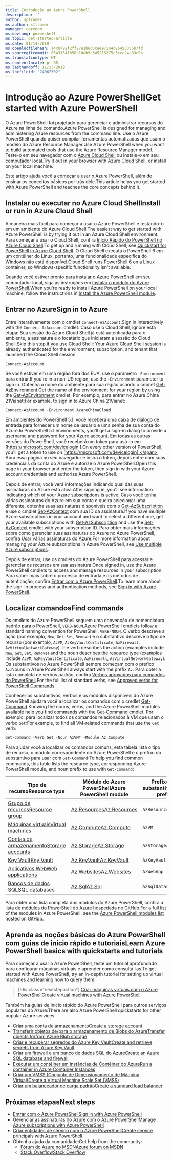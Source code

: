 ```yaml
---
title: Introdução ao Azure PowerShell
description: ''
author: sptramer
ms.author: sttramer
manager: carmonm
ms.devlang: powershell
ms.topic: get-started-article
ms.date: 01/14/2019
ms.openlocfilehash: a4c8792f2ff27e1b6d3cee97144c26455356b7fd
ms.sourcegitcommit: 05431341858d10eb9c345213275c3ccc24c83c9b
ms.translationtype: HT
ms.contentlocale: pt-BR
ms.lasthandoff: 11/13/2019
ms.locfileid: "74062302"
---
```

# <a name="get-started-with-azure-powershell"></a><span data-ttu-id="6a29a-102">Introdução ao Azure PowerShell</span><span class="sxs-lookup"><span data-stu-id="6a29a-102">Get started with Azure PowerShell</span></span>

<span data-ttu-id="6a29a-103">O Azure PowerShell foi projetado para gerenciar e administrar recursos do Azure na linha de comando.</span><span class="sxs-lookup"><span data-stu-id="6a29a-103">Azure PowerShell is designed for managing and administering Azure resources from the command line.</span></span> <span data-ttu-id="6a29a-104">Use o Azure PowerShell quando quiser compilar ferramentas automatizadas que usam o modelo do Azure Resource Manager.</span><span class="sxs-lookup"><span data-stu-id="6a29a-104">Use Azure PowerShell when you want to build automated tools that use the Azure Resource Manager model.</span></span>
<span data-ttu-id="6a29a-105">Teste-o em seu navegador com o [Azure Cloud Shell](/azure/cloud-shell/overview) ou instale-o em seu computador local.</span><span class="sxs-lookup"><span data-stu-id="6a29a-105">Try it out in your browser with [Azure Cloud Shell](/azure/cloud-shell/overview), or install on your local machine.</span></span>

<span data-ttu-id="6a29a-106">Este artigo ajuda você a começar a usar o Azure PowerShell, além de ensinar os conceitos básicos por trás dele.</span><span class="sxs-lookup"><span data-stu-id="6a29a-106">This article helps you get started with Azure PowerShell and teaches the core concepts behind it.</span></span>

## <a name="install-or-run-in-azure-cloud-shell"></a><span data-ttu-id="6a29a-107">Instalar ou executar no Azure Cloud Shell</span><span class="sxs-lookup"><span data-stu-id="6a29a-107">Install or run in Azure Cloud Shell</span></span>

<span data-ttu-id="6a29a-108">A maneira mais fácil para começar a usar o Azure PowerShell é testando-o em um ambiente do Azure Cloud Shell.</span><span class="sxs-lookup"><span data-stu-id="6a29a-108">The easiest way to get started with Azure PowerShell is by trying it out in an Azure Cloud Shell environment.</span></span>
<span data-ttu-id="6a29a-109">Para começar a usar o Cloud Shell, confira [Início Rápido do PowerShell no Azure Cloud Shell](/azure/cloud-shell/quickstart-powershell).</span><span class="sxs-lookup"><span data-stu-id="6a29a-109">To get up and running with Cloud Shell, see [Quickstart for PowerShell in Azure Cloud Shell](/azure/cloud-shell/quickstart-powershell).</span></span>
<span data-ttu-id="6a29a-110">O Cloud Shell executa o PowerShell 6 em um contêiner do Linux, portanto, uma funcionalidade específica do Windows não está disponível.</span><span class="sxs-lookup"><span data-stu-id="6a29a-110">Cloud Shell runs PowerShell 6 on a Linux container, so Windows-specific functionality isn't available.</span></span>

<span data-ttu-id="6a29a-111">Quando você estiver pronto para instalar o Azure PowerShell em seu computador local, siga as instruções em [Instalar o módulo do Azure PowerShell](install-az-ps.md).</span><span class="sxs-lookup"><span data-stu-id="6a29a-111">When you're ready to install Azure PowerShell on your local machine, follow the instructions in [Install the Azure PowerShell module](install-az-ps.md).</span></span>

## <a name="sign-in-to-azure"></a><span data-ttu-id="6a29a-112">Entrar no Azure</span><span class="sxs-lookup"><span data-stu-id="6a29a-112">Sign in to Azure</span></span>

<span data-ttu-id="6a29a-113">Entre interativamente com o cmdlet `Connect-AzAccount`.</span><span class="sxs-lookup"><span data-stu-id="6a29a-113">Sign in interactively with the `Connect-AzAccount` cmdlet.</span></span> <span data-ttu-id="6a29a-114">Caso use o Cloud Shell, ignore esta etapa: Sua sessão do Azure Cloud Shell já está autenticada para o ambiente, a assinatura e o locatário que iniciaram a sessão do Cloud Shell.</span><span class="sxs-lookup"><span data-stu-id="6a29a-114">Skip this step if you use Cloud Shell: Your Azure Cloud Shell session is already authenticated for the environment, subscription, and tenant that launched the Cloud Shell session.</span></span>

```azurepowershell-interactive
Connect-AzAccount
```

<span data-ttu-id="6a29a-115">Se você estiver em uma região fora dos EUA, use o parâmetro `-Environment` para entrar.</span><span class="sxs-lookup"><span data-stu-id="6a29a-115">If you're in a non-US region, use the `-Environment` parameter to sign in.</span></span> <span data-ttu-id="6a29a-116">Obtenha o nome do ambiente para sua região usando o cmdlet [Get-AzEnvironment](/powershell/module/Az.Accounts/Get-AzEnvironment).</span><span class="sxs-lookup"><span data-stu-id="6a29a-116">Get the name of the environment for your region by using the [Get-AzEnvironment](/powershell/module/Az.Accounts/Get-AzEnvironment) cmdlet.</span></span> <span data-ttu-id="6a29a-117">Por exemplo, para entrar no Azure China 21Vianet:</span><span class="sxs-lookup"><span data-stu-id="6a29a-117">For example, to sign in to Azure China 21Vianet:</span></span>

```azurepowershell-interactive
Connect-AzAccount -Environment AzureChinaCloud
```

<span data-ttu-id="6a29a-118">Em ambientes do PowerShell 5.1, você receberá uma caixa de diálogo de entrada para fornecer um nome de usuário e uma senha de sua conta do Azure.</span><span class="sxs-lookup"><span data-stu-id="6a29a-118">In PowerShell 5.1 environments, you'll get a sign-in dialog to provide a username and password for your Azure account.</span></span> <span data-ttu-id="6a29a-119">Em todas as outras versões do PowerShell, você receberá um token para usá-lo em [https://microsoft.com/devicelogin ].</span><span class="sxs-lookup"><span data-stu-id="6a29a-119">On every other version of PowerShell, you'll get a token to use on [https://microsoft.com/devicelogin].</span></span>
<span data-ttu-id="6a29a-120">Abra essa página no seu navegador e insira o token, depois entre com suas credenciais da conta do Azure e autorize o Azure PowerShell.</span><span class="sxs-lookup"><span data-stu-id="6a29a-120">Open this page in your browser and enter the token, then sign in with your Azure account credentials and authorize Azure PowerShell.</span></span>

<span data-ttu-id="6a29a-121">Depois de entrar, você verá informações indicando qual das suas assinaturas do Azure está ativa.</span><span class="sxs-lookup"><span data-stu-id="6a29a-121">After signing in, you'll see information indicating which of your Azure subscriptions is active.</span></span> <span data-ttu-id="6a29a-122">Caso você tenha várias assinaturas do Azure em sua conta e queira selecionar uma diferente, obtenha suas assinaturas disponíveis com o [Get-AzSubscription](/powershell/module/az.accounts/get-azsubscription) e use o cmdlet [Set-AzContext](/powershell/module/az.accounts/set-azcontext) com sua ID da assinatura.</span><span class="sxs-lookup"><span data-stu-id="6a29a-122">If you have multiple Azure subscriptions in your account and want to select a different one, get your available subscriptions with [Get-AzSubscription](/powershell/module/az.accounts/get-azsubscription) and use the [Set-AzContext](/powershell/module/az.accounts/set-azcontext) cmdlet with your subscription ID.</span></span>
<span data-ttu-id="6a29a-123">Para obter mais informações sobre como gerenciar suas assinaturas do Azure no Azure PowerShell, confira [Usar várias assinaturas do Azure](manage-subscriptions-azureps.md).</span><span class="sxs-lookup"><span data-stu-id="6a29a-123">For more information about managing your Azure subscriptions in Azure PowerShell, see [Use multiple Azure subscriptions](manage-subscriptions-azureps.md).</span></span>

<span data-ttu-id="6a29a-124">Depois de entrar, use os cmdlets do Azure PowerShell para acessar e gerenciar os recursos em sua assinatura.</span><span class="sxs-lookup"><span data-stu-id="6a29a-124">Once signed in, use the Azure PowerShell cmdlets to access and manage resources in your subscription.</span></span> <span data-ttu-id="6a29a-125">Para saber mais sobre o processo de entrada e os métodos de autenticação, confira [Entrar com o Azure PowerShell](authenticate-azureps.md).</span><span class="sxs-lookup"><span data-stu-id="6a29a-125">To learn more about the sign-in process and authentication methods, see [Sign in with Azure PowerShell](authenticate-azureps.md).</span></span>

## <a name="find-commands"></a><span data-ttu-id="6a29a-126">Localizar comandos</span><span class="sxs-lookup"><span data-stu-id="6a29a-126">Find commands</span></span>

<span data-ttu-id="6a29a-127">Os cmdlets do Azure PowerShell seguem uma convenção de nomenclatura padrão para o PowerShell, `VERB-NOUN`.</span><span class="sxs-lookup"><span data-stu-id="6a29a-127">Azure PowerShell cmdlets follow a standard naming convention for PowerShell, `VERB-NOUN`.</span></span> <span data-ttu-id="6a29a-128">O verbo descreve a ação (por exemplo, `New`, `Get`, `Set`, `Remove`) e o substantivo descreve o tipo de recurso (por exemplo, `AzVM`, `AzKeyVaultCertificate`, `AzFirewall`, `AzVirtualNetworkGateway`).</span><span class="sxs-lookup"><span data-stu-id="6a29a-128">The verb describes the action (examples include `New`, `Get`, `Set`, `Remove`) and the noun describes the resource type (examples include `AzVM`, `AzKeyVaultCertificate`, `AzFirewall`, `AzVirtualNetworkGateway`).</span></span> <span data-ttu-id="6a29a-129">Os substantivos no Azure PowerShell sempre começam com o prefixo `Az`.</span><span class="sxs-lookup"><span data-stu-id="6a29a-129">Nouns in Azure PowerShell always start with the prefix `Az`.</span></span> <span data-ttu-id="6a29a-130">Para obter a lista completa de verbos padrão, confira [Verbos aprovados para comandos do PowerShell](/powershell/developer/cmdlet/approved-verbs-for-windows-powershell-commands).</span><span class="sxs-lookup"><span data-stu-id="6a29a-130">For the full list of standard verbs, see [Approved verbs for PowerShell Commands](/powershell/developer/cmdlet/approved-verbs-for-windows-powershell-commands).</span></span>

<span data-ttu-id="6a29a-131">Conhecer os substantivos, verbos e os módulos disponíveis do Azure PowerShell ajudará você a localizar os comandos com o cmdlet [Get-Command](/powershell/module/microsoft.powershell.core/get-command).</span><span class="sxs-lookup"><span data-stu-id="6a29a-131">Knowing the nouns, verbs, and the Azure PowerShell modules available help you find commands with the [Get-Command](/powershell/module/microsoft.powershell.core/get-command) cmdlet.</span></span> <span data-ttu-id="6a29a-132">Por exemplo, para localizar todos os comandos relacionados à VM que usam o verbo `Get`:</span><span class="sxs-lookup"><span data-stu-id="6a29a-132">For example, to find all VM-related commands that use the `Get` verb:</span></span>

```powershell-interactive
Get-Command -Verb Get -Noun AzVM* -Module Az.Compute
```

<span data-ttu-id="6a29a-133">Para ajudar você a localizar os comandos comuns, esta tabela lista o tipo de recurso, o módulo correspondente do Azure PowerShell e o prefixo do substantivo para usar com `Get-Command`:</span><span class="sxs-lookup"><span data-stu-id="6a29a-133">To help you find common commands, this table lists the resource type, corresponding Azure PowerShell module, and noun prefix to use with `Get-Command`:</span></span>

| <span data-ttu-id="6a29a-134">Tipo de recurso</span><span class="sxs-lookup"><span data-stu-id="6a29a-134">Resource type</span></span> | <span data-ttu-id="6a29a-135">Módulo do Azure PowerShell</span><span class="sxs-lookup"><span data-stu-id="6a29a-135">Azure PowerShell module</span></span> | <span data-ttu-id="6a29a-136">Prefixo do substantivo</span><span class="sxs-lookup"><span data-stu-id="6a29a-136">Noun prefix</span></span> |
|---------------|-------------------------|----------------|
| [<span data-ttu-id="6a29a-137">Grupo de recursos</span><span class="sxs-lookup"><span data-stu-id="6a29a-137">Resource group</span></span>](/azure/azure-resource-manager/resource-group-overview) | [<span data-ttu-id="6a29a-138">Az.Resources</span><span class="sxs-lookup"><span data-stu-id="6a29a-138">Az.Resources</span></span>](/powershell/module/az.resources#resources) | `AzResourceGroup` |
| [<span data-ttu-id="6a29a-139">Máquinas virtuais</span><span class="sxs-lookup"><span data-stu-id="6a29a-139">Virtual machines</span></span>](/azure/virtual-machines) | [<span data-ttu-id="6a29a-140">Az.Compute</span><span class="sxs-lookup"><span data-stu-id="6a29a-140">Az.Compute</span></span>](/powershell/module/az.compute#virtual_machines) | `AzVM` |
| [<span data-ttu-id="6a29a-141">Contas de armazenamento</span><span class="sxs-lookup"><span data-stu-id="6a29a-141">Storage accounts</span></span>](/azure/storage/common/storage-introduction) | [<span data-ttu-id="6a29a-142">Az.Storage</span><span class="sxs-lookup"><span data-stu-id="6a29a-142">Az.Storage</span></span>](/powershell/module/az.storage/) | `AzStorageAccount` |
| [<span data-ttu-id="6a29a-143">Key Vault</span><span class="sxs-lookup"><span data-stu-id="6a29a-143">Key Vault</span></span>](/azure/key-vault/key-vault-whatis) | [<span data-ttu-id="6a29a-144">Az.KeyVault</span><span class="sxs-lookup"><span data-stu-id="6a29a-144">Az.KeyVault</span></span>](/powershell/module/az.keyvault) | `AzKeyVault` |
| [<span data-ttu-id="6a29a-145">Aplicativos Web</span><span class="sxs-lookup"><span data-stu-id="6a29a-145">Web applications</span></span>](/azure/app-service) | [<span data-ttu-id="6a29a-146">Az.Websites</span><span class="sxs-lookup"><span data-stu-id="6a29a-146">Az.Websites</span></span>](/powershell/module/az.websites) | `AzWebApp` |
| [<span data-ttu-id="6a29a-147">Bancos de dados SQL</span><span class="sxs-lookup"><span data-stu-id="6a29a-147">SQL databases</span></span>](/azure/sql-database) | [<span data-ttu-id="6a29a-148">Az.Sql</span><span class="sxs-lookup"><span data-stu-id="6a29a-148">Az.Sql</span></span>](/powershell/module/az.sql) | `AzSqlDatabase` |

<span data-ttu-id="6a29a-149">Para obter uma lista completa dos módulos do Azure PowerShell, confira a [lista de módulos do PowerShell do Azure](https://github.com/Azure/azure-powershell/blob/master/documentation/azure-powershell-modules.md) hospedada no GitHub.</span><span class="sxs-lookup"><span data-stu-id="6a29a-149">For a full list of the modules in Azure PowerShell, see the [Azure PowerShell modules list](https://github.com/Azure/azure-powershell/blob/master/documentation/azure-powershell-modules.md) hosted on GitHub.</span></span>

## <a name="learn-azure-powershell-basics-with-quickstarts-and-tutorials"></a><span data-ttu-id="6a29a-150">Aprenda as noções básicas do Azure PowerShell com guias de início rápido e tutoriais</span><span class="sxs-lookup"><span data-stu-id="6a29a-150">Learn Azure PowerShell basics with quickstarts and tutorials</span></span>

<span data-ttu-id="6a29a-151">Para começar a usar o Azure PowerShell, teste um tutorial aprofundado para configurar máquinas virtuais e aprender como consultá-las.</span><span class="sxs-lookup"><span data-stu-id="6a29a-151">To get started with Azure PowerShell, try an in-depth tutorial for setting up virtual machines and learning how to query them.</span></span>

> [!div class="nextstepaction"]
> [<span data-ttu-id="6a29a-152">Criar máquinas virtuais com o Azure PowerShell</span><span class="sxs-lookup"><span data-stu-id="6a29a-152">Create virtual machines with Azure PowerShell</span></span>](azureps-vm-tutorial.yml)

<span data-ttu-id="6a29a-153">Também há guias de início rápido do Azure PowerShell para outros serviços populares do Azure:</span><span class="sxs-lookup"><span data-stu-id="6a29a-153">There are also Azure PowerShell quickstarts for other popular Azure services:</span></span>

* [<span data-ttu-id="6a29a-154">Criar uma conta de armazenamento</span><span class="sxs-lookup"><span data-stu-id="6a29a-154">Create a storage account</span></span>](/azure/storage/common/storage-quickstart-create-account?tabs=azure-powershell)
* [<span data-ttu-id="6a29a-155">Transferir objetos de/para o armazenamento de Blobs do Azure</span><span class="sxs-lookup"><span data-stu-id="6a29a-155">Transfer objects to/from Azure Blob storage</span></span>](/azure/storage/blobs/storage-quickstart-blobs-powershell)
* [<span data-ttu-id="6a29a-156">Criar e recuperar segredos do Azure Key Vault</span><span class="sxs-lookup"><span data-stu-id="6a29a-156">Create and retrieve secrets from Azure Key Vault</span></span>](/azure/key-vault/quick-create-powershell)
* [<span data-ttu-id="6a29a-157">Criar um firewall e um banco de dados SQL do Azure</span><span class="sxs-lookup"><span data-stu-id="6a29a-157">Create an Azure SQL database and firewall</span></span>](/azure/sql-database/scripts/sql-database-create-and-configure-database-powershell)
* [<span data-ttu-id="6a29a-158">Executar um contêiner em Instâncias de Contêiner do Azure</span><span class="sxs-lookup"><span data-stu-id="6a29a-158">Run a container in Azure Container Instances</span></span>](/azure/container-instances/container-instances-quickstart-powershell)
* [<span data-ttu-id="6a29a-159">Criar um VMSS (Conjunto de Dimensionamento de Máquina Virtual)</span><span class="sxs-lookup"><span data-stu-id="6a29a-159">Create a Virtual Machine Scale Set (VMSS)</span></span>](/azure/virtual-machine-scale-sets/quick-create-powershell)
* [<span data-ttu-id="6a29a-160">Criar um balanceador de carga padrão</span><span class="sxs-lookup"><span data-stu-id="6a29a-160">Create a standard load balancer</span></span>](/azure/load-balancer/quickstart-create-standard-load-balancer-powershell)

## <a name="next-steps"></a><span data-ttu-id="6a29a-161">Próximas etapas</span><span class="sxs-lookup"><span data-stu-id="6a29a-161">Next steps</span></span>

* [<span data-ttu-id="6a29a-162">Entrar com o Azure PowerShell</span><span class="sxs-lookup"><span data-stu-id="6a29a-162">Sign in with Azure PowerShell</span></span>](authenticate-azureps.md)
* [<span data-ttu-id="6a29a-163">Gerenciar as assinaturas do Azure com o Azure PowerShell</span><span class="sxs-lookup"><span data-stu-id="6a29a-163">Manage Azure subscriptions with Azure PowerShell</span></span>](manage-subscriptions-azureps.md)
* [<span data-ttu-id="6a29a-164">Criar entidades de serviço com o Azure PowerShell</span><span class="sxs-lookup"><span data-stu-id="6a29a-164">Create service principals with Azure PowerShell</span></span>](create-azure-service-principal-azureps.md)
* <span data-ttu-id="6a29a-165">Obtenha ajuda da comunidade:</span><span class="sxs-lookup"><span data-stu-id="6a29a-165">Get help from the community:</span></span>
  * [<span data-ttu-id="6a29a-166">Fórum do Azure no MSDN</span><span class="sxs-lookup"><span data-stu-id="6a29a-166">Azure forum on MSDN</span></span>](http://go.microsoft.com/fwlink/p/?LinkId=320212)
  * [<span data-ttu-id="6a29a-167">Stack Overflow</span><span class="sxs-lookup"><span data-stu-id="6a29a-167">Stack Overflow</span></span>](http://go.microsoft.com/fwlink/?LinkId=320213)
